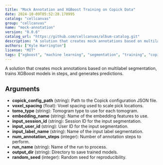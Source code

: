 ```yaml
---
title: "Mock Annotation and XGBoost Training on Copick Data"
date: 2024-10-09T05:52:28.170995
catalog: "cellcanvas"
group: "cellcanvas"
name: "mock-annotation"
version: "0.0.6"
catalog_url: "https://github.com/cellcanvas/album-catalog.git"
description: "A solution that creates mock annotations based on multilabel segmentation, trains XGBoost models in steps, and generates predictions."
authors: ["Kyle Harrington"]
license: "MIT"
tags: ["xgboost", "machine learning", "segmentation", "training", "copick", "mock annotation"]
---
```


A solution that creates mock annotations based on multilabel segmentation, trains XGBoost models in steps, and generates predictions.

## Arguments

- **copick_config_path** (string): Path to the Copick configuration JSON file.
- **voxel_spacing** (float): Voxel spacing used to scale pick locations.
- **tomo_type** (string): Tomogram type to use for each tomogram.
- **embedding_name** (string): Name of the embedding features to use.
- **input_session_id** (string): Session ID for the input segmentation.
- **input_user_id** (string): User ID for the input segmentation.
- **input_label_name** (string): Name of the input label segmentation.
- **num_annotation_steps** (integer): Number of annotation steps to perform.
- **run_name** (string): Name of the run to process.
- **output_dir** (string): Directory to save trained models.
- **random_seed** (integer): Random seed for reproducibility.

